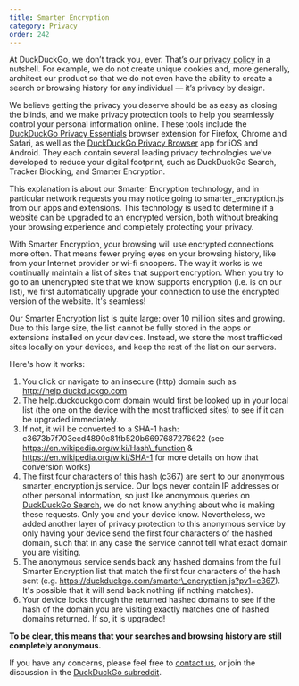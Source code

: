 ```yaml
---
title: Smarter Encryption
category: Privacy
order: 242
---
```


At DuckDuckGo, we don’t track you, ever. That’s our [privacy policy](https://duckduckgo.com/privacy) in a nutshell. For example, we do not create unique cookies and, more generally, architect our product so that we do not even have the ability to create a search or browsing history for any individual — it’s privacy by design.

We believe getting the privacy you deserve should be as easy as closing the blinds, and we make privacy protection tools to help you seamlessly control your personal information online. These tools include the [DuckDuckGo Privacy Essentials](https://duckduckgo.com/app) browser extension for Firefox, Chrome and Safari, as well as the [DuckDuckGo Privacy Browser](https://duckduckgo.com/app) app for iOS and Android. They each contain several leading privacy technologies we've developed to reduce your digital footprint, such as DuckDuckGo Search, Tracker Blocking, and Smarter Encryption.

This explanation is about our Smarter Encryption technology, and in particular network requests you may notice going to smarter_encryption.js from our apps and extensions. This technology is used to determine if a website can be upgraded to an encrypted version, both without breaking your browsing experience and completely protecting your privacy.

With Smarter Encryption, your browsing will use encrypted connections more often. That means fewer prying eyes on your browsing history, like from your Internet provider or wi-fi snoopers. The way it works is we continually maintain a list of sites that support encryption. When you try to go to an unencrypted site that we know supports encryption (i.e. is on our list), we first automatically upgrade your connection to use the encrypted version of the website. It's seamless!

Our Smarter Encryption list is quite large: over 10 million sites and growing. Due to this large size, the list cannot be fully stored in the apps or extensions installed on your devices. Instead, we store the most trafficked sites locally on your devices, and keep the rest of the list on our servers.

Here's how it works:

1.  You click or navigate to an insecure (http) domain such as http://help.duckduckgo.com
2.  The help.duckduckgo.com domain would first be looked up in your local list (the one on the device with the most trafficked sites) to see if it can be upgraded immediately.
3.  If not, it will be converted to a SHA-1 hash: c3673b7f703ecd4890c81fb520b6697687276622 (see https://en.wikipedia.org/wiki/Hash\_function & https://en.wikipedia.org/wiki/SHA-1 for more details on how that conversion works)
4.  The first four characters of this hash (c367) are sent to our anonymous smarter_encryption.js service. Our logs never contain IP addresses or other personal information, so just like anonymous queries on [DuckDuckGo Search](https://duckduckgo.com), we do not know anything about who is making these requests. Only you and your device know. Nevertheless, we added another layer of privacy protection to this anonymous service by only having your device send the first four characters of the hashed domain, such that in any case the service cannot tell what exact domain you are visiting.
5.  The anonymous service sends back any hashed domains from the full Smarter Encryption list that match the first four characters of the hash sent (e.g. https://duckduckgo.com/smarter\_encryption.js?pv1=c367). It's possible that it will send back nothing (if nothing matches).
6.  Your device looks through the returned hashed domains to see if the hash of the domain you are visiting exactly matches one of hashed domains returned. If so, it is upgraded!

**To be clear, this means that your searches and browsing history are still completely anonymous.**

If you have any concerns, please feel free to [contact us](https://help.duckduckgo.com/duckduckgo-help-pages/company/contact-us/), or join the discussion in the [DuckDuckGo subreddit](https://reddit.com/r/duckduckgo).
